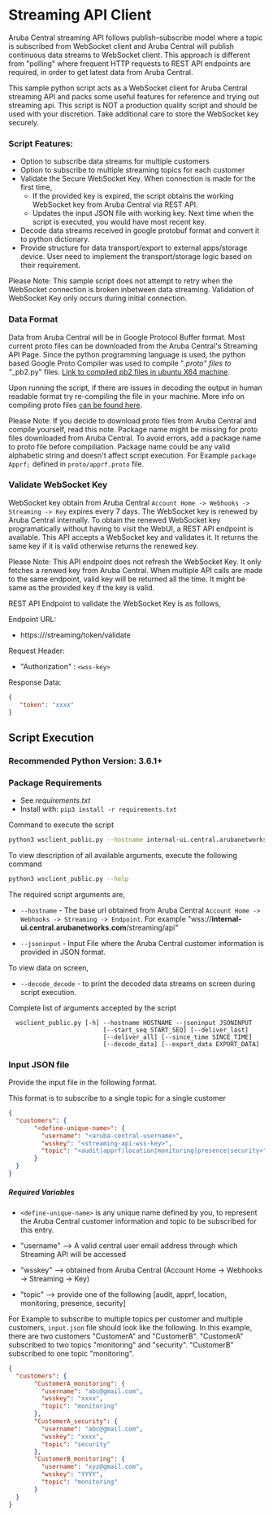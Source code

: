 # Streaming API Client

Aruba Central streaming API follows publish–subscribe model where a topic is subscribed from WebSocket client and Aruba Central will publish continuous data streams to WebSocket client. This approach is different from "polling" where frequent HTTP requests to REST API endpoints are required, in order to get latest data from Aruba Central. 

This sample python script acts as a WebSocket client for Aruba Central streaming API and packs some useful features for reference and trying out streaming api. This script is NOT a production quality script and should be used with your discretion. Take additional care to store the WebSocket key securely.

### Script Features:
- Option to subscribe data streams for multiple customers
- Option to subscribe to multiple streaming topics for each customer
- Validate the Secure WebSocket Key. When connection is made for the first time, 
    - If the provided key is expired, the script obtains the working WebSocket key from Aruba Central via REST API.
    - Updates the input JSON file with working key. Next time when the script is executed, you would have most recent key.
- Decode data streams received in google protobuf format and convert it to python dictionary.
- Provide structure for data transport/export to external apps/storage device. User need to implement the transport/storage logic based on their requirement.

Please Note: This sample script does not attempt to retry when the WebSocket connection is broken inbetween data streaming. Validation of WebSocket Key only occurs during initial connection.

### Data Format

Data from Aruba Central will be in Google Protocol Buffer format. Most current proto files can be downloaded from the Aruba Central's Streaming API Page. Since the python programming language is used, the python based Google Proto Compiler was used to compile "*.proto" files to "*_pb2.py" files. [Link to compiled pb2 files in ubuntu X64 machine](/streaming-api-client/proto).

Upon running the script, if there are issues in decoding the output in human readable format try re-compiling the file in your machine. More info on compiling proto files [can be found here](https://developers.google.com/protocol-buffers/docs/pythontutorial#compiling-your-protocol-buffers).

Please Note: If you decide to download proto files from Aruba Central and compile yourself, read this note. Package name might be missing for proto files downloaded from Aruba Central. To avoid errors, add a package name to proto file before compiliation. Package name could be any valid alphabetic string and doesn't affect script execution. For Example `package Apprf;` defined in `proto/apprf.proto` file.

### Validate WebSocket Key

WebSocket key obtain from Aruba Central `Account Home -> Webhooks -> Streaming -> Key` expires every 7 days. The WebSocket key is renewed by Aruba Central internally. To obtain the renewed WebSocket key programatically without having to visit the WebUI, a REST API endpoint is available. This API accepts a WebSocket key and validates it. It returns the same key if it is valid otherwise returns the renewed key. 

Please Note: This API endpoint does not refresh the WebSocket Key. It only fetches a renwed key from Aruba Central. When multiple API calls are made to the same endpoint, valid key will be returned all the time. It might be same as the provided key if the key is valid.

REST API Endpoint to validate the WebSocket Key is as follows,

Endpoint URL: 

- https://<base-url>/streaming/token/validate
 
Request Header: 

- "Authorization" : `<wss-key>`
 
Response Data: 

```json 
{ 
   "token": "xxxx"
} 
```



## Script Execution

### Recommended Python Version: 3.6.1+
 
### Package Requirements

- See *requirements.txt*
- Install with: `pip3 install -r requirements.txt`

Command to execute the script
```sh
python3 wsclient_public.py --hostname internal-ui.central.arubanetworks.com --jsoninput input.json --decode_data
```

To view description of all available arguments, execute the following command 
```sh
python3 wsclient_public.py --help
```

The required script arguments are,

- `--hostname` - The base url obtained from Aruba Central `Account Home -> Webhooks -> Streaming -> Endpoint`. For example "wss://**internal-ui.central.arubanetworks.com**/streaming/api"

- `--jsoninput` - Input File where the Aruba Central customer information is provided in JSON format.

To view data on screen,
- `--decode_decode` - to print the decoded data streams on screen during script execution.

Complete list of arguments accepted by the script
```
  wsclient_public.py [-h] --hostname HOSTNAME --jsoninput JSONINPUT
                          [--start_seq START_SEQ] [--deliver_last]             
                          [--deliver_all] [--since_time SINCE_TIME]
                          [--decode_data] [--export_data EXPORT_DATA]
 ```                         

### Input JSON file 

Provide the input file in the following format. 

This format is to subscribe to a single topic for a single customer
```json
{
  "customers": {
       "<define-unique-name>": {
         "username": "<aruba-central-username>",
         "wsskey": "<streaming-api-wss-key>",
         "topic": "<audit|apprf|location|monitoring|presence|security>"
       }
  }
}
```

##### Required Variables

- `<define-unique-name>` is any unique name defined by you, to represent the Aruba Central customer information and topic to be subscribed for this entry.

- "username" --> A valid central user email address through which Streaming API will be accessed

- "wsskey" --> obtained from Aruba Central (Account Home -> Webhooks -> Streaming -> Key)

- "topic" --> provide one of the following [audit, apprf, location, monitoring, presence, security]

For Example to subscribe to multiple topics per customer and multiple customers, `input.json` file should look like the following. In this example, there are two customers "CustomerA" and "CustomerB". "CustomerA" subscribed to two topics "monitoring" and "security". "CustomerB" subscribed to one topic "monitoring".

```json
{
  "customers": {
       "CustomerA_monitoring": {
         "username": "abc@gmail.com",
         "wsskey": "xxxx",
         "topic": "monitoring"
       },
       "CustomerA_security": {
         "username": "abc@gmail.com",
         "wsskey": "xxxx",
         "topic": "security"
       },
       "CustomerB_monitoring": {
         "username": "xyz@gmail.com",
         "wsskey": "YYYY",
         "topic": "monitoring"
       }    
  }
}
```
